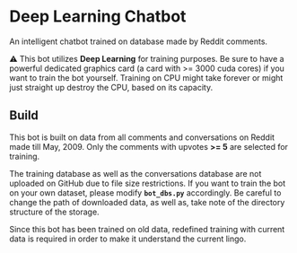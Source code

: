 # Deep Learning Chatbot

An intelligent chatbot trained on database made by Reddit comments.

:warning: This bot utilizes **Deep Learning** for training purposes. Be sure to have a powerful dedicated graphics card (a card with >= 3000 cuda cores) if you want to train the bot yourself. Training on CPU might take forever or might just straight up destroy the CPU, based on its capacity.

## Build
This bot is built on data from all comments and conversations on Reddit made till May, 2009. Only the comments with upvotes **>= 5** are selected for training.

The training database as well as the conversations database are not uploaded on GitHub due to file size restrictions. If you want to train the bot on your own dataset, please modify **`bot_dbs.py`** accordingly. Be careful to change the path of downloaded data, as well as, take note of the directory structure of the storage.

Since this bot has been trained on old data, redefined training with current data is required in order to make it understand the current lingo.